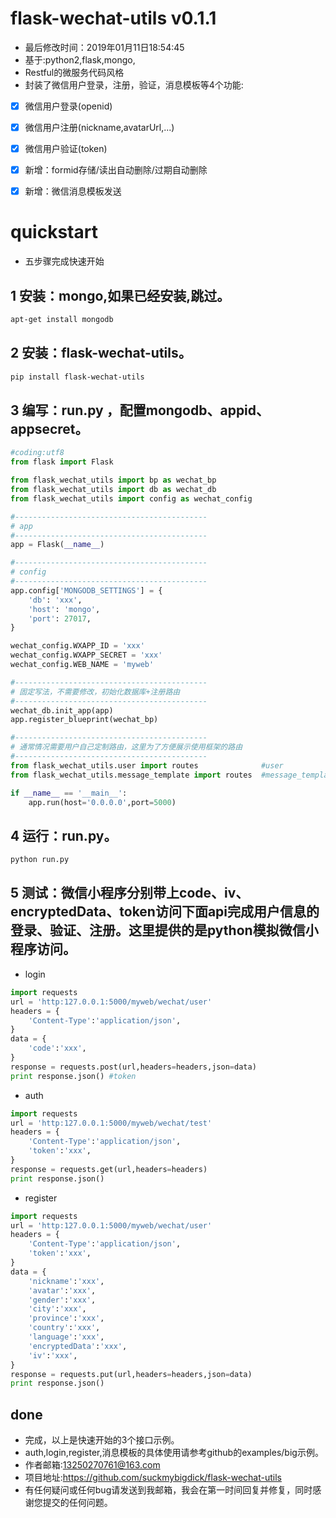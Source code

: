 
flask-wechat-utils v0.1.1
===================
* 最后修改时间：2019年01月11日18:54:45
* 基于:python2,flask,mongo,
* Restful的微服务代码风格
* 封装了微信用户登录，注册，验证，消息模板等4个功能:
- [x] 微信用户登录(openid)
- [x] 微信用户注册(nickname,avatarUrl,...)
- [x] 微信用户验证(token)
- [x] 新增：formid存储/读出自动删除/过期自动删除
- [x] 新增：微信消息模板发送




quickstart
===================
* 五步骤完成快速开始

1 安装：mongo,如果已经安装,跳过。
-------------------
```bash
apt-get install mongodb
```

2 安装：flask-wechat-utils。
-------------------
```bash
pip install flask-wechat-utils
```

3 编写：run.py ，配置mongodb、appid、appsecret。
-------------------
```python
#coding:utf8
from flask import Flask

from flask_wechat_utils import bp as wechat_bp
from flask_wechat_utils import db as wechat_db
from flask_wechat_utils import config as wechat_config

#-------------------------------------------
# app
#-------------------------------------------
app = Flask(__name__)

#-------------------------------------------
# config
#-------------------------------------------
app.config['MONGODB_SETTINGS'] = {
	'db': 'xxx',
	'host': 'mongo',
	'port': 27017,
}

wechat_config.WXAPP_ID = 'xxx'
wechat_config.WXAPP_SECRET = 'xxx'
wechat_config.WEB_NAME = 'myweb'

#-------------------------------------------
# 固定写法，不需要修改，初始化数据库+注册路由
#-------------------------------------------
wechat_db.init_app(app)
app.register_blueprint(wechat_bp)

#-------------------------------------------
# 通常情况需要用户自己定制路由，这里为了方便展示使用框架的路由
#-------------------------------------------
from flask_wechat_utils.user import routes				#user
from flask_wechat_utils.message_template import routes	#message_template

if __name__ == '__main__':
	app.run(host='0.0.0.0',port=5000)

```

4 运行：run.py。
-------------------
```bash
python run.py
```

5 测试：微信小程序分别带上code、iv、encryptedData、token访问下面api完成用户信息的登录、验证、注册。这里提供的是python模拟微信小程序访问。
-------------------
* login
```python
import requests
url = 'http:127.0.0.1:5000/myweb/wechat/user'
headers = {
	'Content-Type':'application/json',
}
data = {
	'code':'xxx',
}
response = requests.post(url,headers=headers,json=data)
print response.json() #token
```

* auth
```python
import requests
url = 'http:127.0.0.1:5000/myweb/wechat/test'
headers = {
	'Content-Type':'application/json',
	'token':'xxx',
}
response = requests.get(url,headers=headers)
print response.json()
```

* register
```python
import requests
url = 'http:127.0.0.1:5000/myweb/wechat/user'
headers = {
	'Content-Type':'application/json',
	'token':'xxx',
}
data = {
	'nickname':'xxx',
	'avatar':'xxx',
	'gender':'xxx',
	'city':'xxx',
	'province':'xxx',
	'country':'xxx',
	'language':'xxx',
	'encryptedData':'xxx',
	'iv':'xxx',
}
response = requests.put(url,headers=headers,json=data)
print response.json()
```

done
-------------------
* 完成，以上是快速开始的3个接口示例。
* auth,login,register,消息模板的具体使用请参考github的examples/big示例。
* 作者邮箱:13250270761@163.com
* 项目地址:https://github.com/suckmybigdick/flask-wechat-utils
* 有任何疑问或任何bug请发送到我邮箱，我会在第一时间回复并修复，同时感谢您提交的任何问题。

